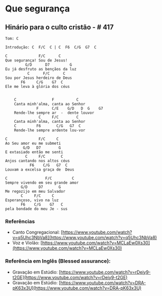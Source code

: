 # Que segurança
## Hinário para o culto cristão - # 417

```
Tom: C
```

```
Introdução: C  F/C  C | C  F6  C/G  G7  C
```

```
C              F/C      C
Que segurança! Sou de Jesus!
         G/D      D7         G
Eu já desfruto as bençãos da luz
          C      F/C      C
Sou por Jesus herdeiro de Deus
       F6     C/G    G7  C
Ele me leva à glória dos céus


    C                F          C
    Canta minh'alma, canta ao Senhor
              F      C/E    G/D   D  G    G7
    Rende-lhe sempre ar  -  dente louvor
               C     F/C        C
    Canta minh'alma, canta ao Senhor
    C         F6       C/G   G7  C
    Rende-lhe sempre ardente lou-vor

C              F/C     C
Ao Seu amor eu me submeti
        G/D   D7        G
E extasiado então me senti
         C     F/C       C
Anjos cantando nos altos céus
           F6    C/G   G7  C
Louvam a excelsa graça de  Deus

C                 F/C         C
Sempre vivendo em seu grande amor
       G/D     D7       G
Me regozijo em meu Salvador
       C     F/C     C
Esperançoso, vivo na luz
       F6    C/G    G7   C
pela bondade do meu Je - sus
```

### Referências

* Canto Congregacional: [https://www.youtube.com/watch?v=q5Uhc3NbVa8](https://www.youtube.com/watch?v=q5Uhc3NbVa8)
* Voz e Violão: [https://www.youtube.com/watch?v=MCLaEw0Xs30](https://www.youtube.com/watch?v=MCLaEw0Xs30)

### Referência em Inglês (Blessed assurance):

* Gravação em Estúdio: [https://www.youtube.com/watch?v=rDeiy9-t2GE](https://www.youtube.com/watch?v=rDeiy9-t2GE)
* Gravação em Estúdio: [https://www.youtube.com/watch?v=DRA-pK63x3U](https://www.youtube.com/watch?v=DRA-pK63x3U)
